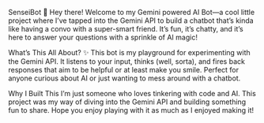SenseiBot 🤖
Hey there! Welcome to my Gemini powered AI Bot—a cool little project where I’ve tapped into the Gemini API to build a chatbot that’s kinda like having a convo with a super-smart friend. It’s fun, it’s chatty, and it’s here to answer your questions with a sprinkle of AI magic!

What’s This All About? ✨
This bot is my playground for experimenting with the Gemini API. It listens to your input, thinks (well, sorta), and fires back responses that aim to be helpful or at least make you smile. Perfect for anyone curious about AI or just wanting to mess around with a chatbot.

Why I Built This
I’m just someone who loves tinkering with code and AI. This project was my way of diving into the Gemini API and building something fun to share. Hope you enjoy playing with it as much as I enjoyed making it!
